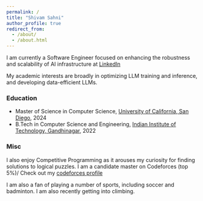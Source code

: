 ```yaml
---
permalink: /
title: "Shivam Sahni"
author_profile: true
redirect_from: 
  - /about/
  - /about.html
---
```


I am currently a Software Engineer focused on enhancing the robustness and scalability of AI infrastructure at [LinkedIn](https://www.linkedin.com/)

My academic interests are broadly in optimizing LLM training and inference, and developing data-efficient LLMs.

### Education
- Master of Science in Computer Science, [University of California, San Diego](https://www.ucsd.edu/), 2024
- B.Tech in Computer Science and Engineering, [Indian Institute of Technology, Gandhinagar](https://iitgn.ac.in/), 2022

### Misc

I also enjoy Competitive Programming as it arouses my curiosity for finding solutions to logical puzzles. 
I am a candidate master on Codeforces (top 5%)/ Check out my [codeforces profile](https://codeforces.com/profile/let-me-handle)

I am also a fan of playing a number of sports, including soccer and badminton. I am also recently getting into climbing.

<!-- A data-driven personal website
======
Like many other Jekyll-based GitHub Pages templates, academicpages makes you separate the website's content from its form. The content & metadata of your website are in structured markdown files, while various other files constitute the theme, specifying how to transform that content & metadata into HTML pages. You keep these various markdown (.md), YAML (.yml), HTML, and CSS files in a public GitHub repository. Each time you commit and push an update to the repository, the [GitHub pages](https://pages.github.com/) service creates static HTML pages based on these files, which are hosted on GitHub's servers free of charge. -->

